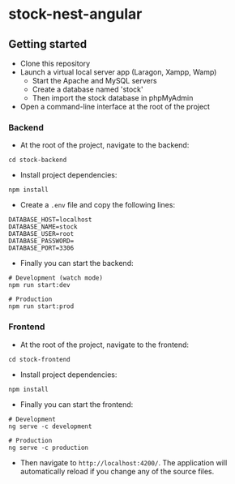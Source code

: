 # stock-nest-angular

## Getting started
- Clone this repository
- Launch a virtual local server app (Laragon, Xampp, Wamp)
    - Start the Apache and MySQL servers
    - Create a database named 'stock'
    - Then import the stock database in phpMyAdmin
- Open a command-line interface at the root of the project

### Backend
- At the root of the project, navigate to the backend:
```
cd stock-backend
```
- Install project dependencies:
```
npm install
```
- Create a `.env` file and copy the following lines:
```dosini
DATABASE_HOST=localhost
DATABASE_NAME=stock
DATABASE_USER=root
DATABASE_PASSWORD=
DATABASE_PORT=3306
```
- Finally you can start the backend:
```
# Development (watch mode)
npm run start:dev

# Production
npm run start:prod
```

### Frontend
- At the root of the project, navigate to the frontend:
```
cd stock-frontend
```
- Install project dependencies:
```
npm install
```
- Finally you can start the frontend:
```
# Development
ng serve -c development

# Production
ng serve -c production
```
- Then navigate to `http://localhost:4200/`. The application will automatically reload if you change any of the source files.
